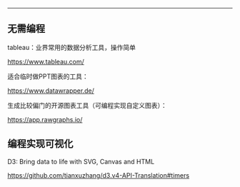 

---



## 无需编程



tableau：业界常用的数据分析工具，操作简单

https://www.tableau.com/

适合临时做PPT图表的工具：

https://www.datawrapper.de/

生成比较偏门的开源图表工具（可编程实现自定义图表）：

https://app.rawgraphs.io/



## 编程实现可视化

D3: Bring data to life with SVG, Canvas and HTML

https://github.com/tianxuzhang/d3.v4-API-Translation#timers